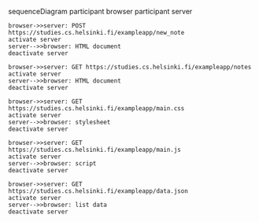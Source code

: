 sequenceDiagram
    participant browser
    participant server

    browser->>server: POST https://studies.cs.helsinki.fi/exampleapp/new_note
    activate server
    server-->>browser: HTML document
    deactivate server

    browser->>server: GET https://studies.cs.helsinki.fi/exampleapp/notes
    activate server
    server-->>browser: HTML document
    deactivate server

    browser->>server: GET https://studies.cs.helsinki.fi/exampleapp/main.css
    activate server
    server-->>browser: stylesheet
    deactivate server

    browser->>server: GET https://studies.cs.helsinki.fi/exampleapp/main.js
    activate server
    server-->>browser: script
    deactivate server

    browser->>server: GET https://studies.cs.helsinki.fi/exampleapp/data.json
    activate server
    server-->>browser: list data
    deactivate server
